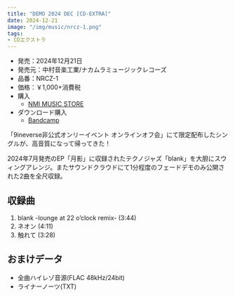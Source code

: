```yaml
---
title: "DEMO 2024 DEC [CD-EXTRA]"
date: 2024-12-21
image: "/img/music/nrcz-1.png"
tags:
- CDエクストラ
---
```


- 発売：2024年12月21日
- 発売元：中村音楽工業/ナカムラミュージックレコーズ
- 品番：NRCZ-1
- 価格：￥1,000+消費税
- 購入
    - [NMI MUSIC STORE](https://nmimusic.booth.pm/items/6371255)
- ダウンロード購入
    - [Bandcamp](https://jinasanami.bandcamp.com/album/demo-2024-dec)

「9ineverse非公式オンリーイベント オンラインオフ会」にて限定配布したシングルが、高音質になって帰ってきた！

2024年7月発売のEP「月影」に収録されたテクノジャズ「blank」を大胆にスウィングアレンジ。またサウンドクラウドにて1分程度のフェードデモのみ公開された2曲を全尺収録。

## 収録曲
1. blank -lounge at 22 o’clock remix- (3:44)
2. ネオン (4:11)
3. 触れて (3:28)

## おまけデータ
- 全曲ハイレゾ音源(FLAC 48kHz/24bit)
- ライナーノーツ(TXT)
